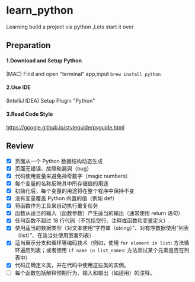 # learn_python
Learning build a project via python ,Lets start it over

## Preparation
#### 1.Download and Setup Python 
(MAC) Find and open "terminal" app,input `brew install python`
#### 2.Use IDE
(IntelliJ IDEA) Setup Plugin "Python"
#### 3.Read Code Style
https://google.github.io/styleguide/pyguide.html

## Review
- [x] 页面从一个 Python 数据结构动态生成
- [x] 页面无错误、故障和漏洞（bug）
- [x] 代码使用变量来避免神奇数字（magic numbers）
- [x] 每个变量的名称反映其中所存储值的用途
- [x] 初始化后，每个变量的用途将在整个程序中保持不变
- [x] 没有变量覆盖 Python 内置的值（例如 def）
- [x] 将函数作为工具来自动执行重复任务
- [x] 函数从适当的输入（函数参数）产生适当的输出（通常使用 return 语句）
- [x] 任何函数不超过 18 行代码（不包括空行、注释或函数和变量定义）.
- [x] 使用适当的数据类型（对文本使用“字符串（string）”、对有序数据使用“列表（list）”、在适当处使用嵌套列表）
- [x] 适当展示分支和循环等编码技术（例如，使用 `for element in list`: 方法循环遍历列表；或者使用 `if name in list_names`: 方法测试某个元素是否在列表中）
- [x] 代码正确定义类，并在代码中使用这些类的实例。
- [ ] 每个函数包括解释预期行为、输入和输出（如适用）的注释。